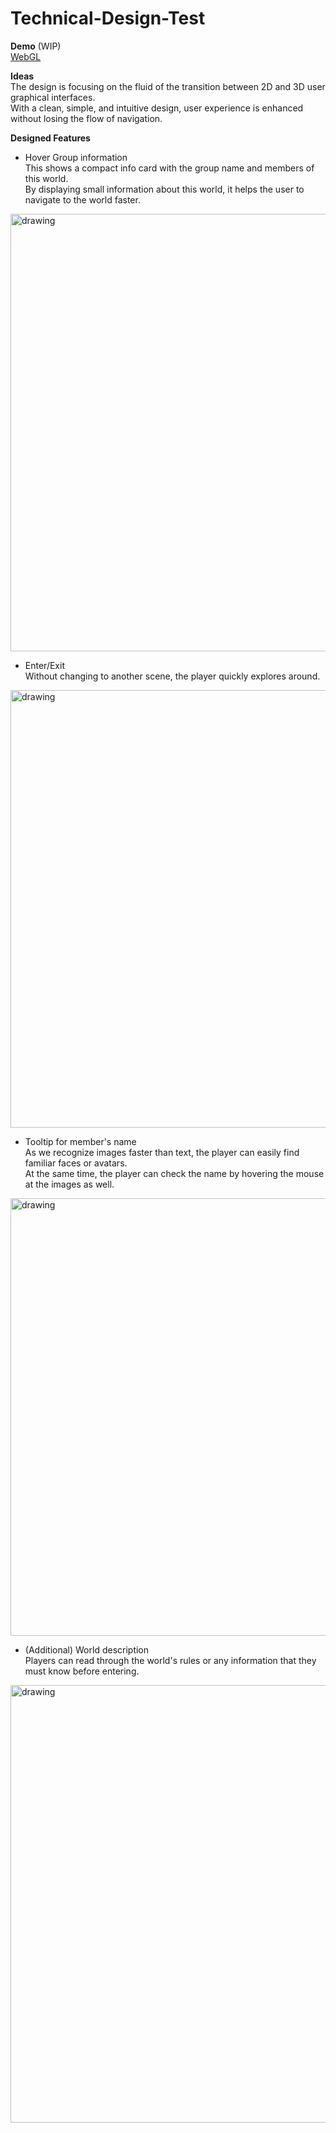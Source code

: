 # Technical-Design-Test

**Demo** (WIP) \
[WebGL](https://vrtech.github.io/TechnicalDesignTest/) 

**Ideas**\
The design is focusing on the fluid of the transition between 2D and 3D user graphical interfaces.\
With a clean, simple, and intuitive design, user experience is enhanced without losing the flow of navigation.

**Designed Features**

- Hover Group information\
This shows a compact info card with the group name and members of this world. \
By displaying small information about this world, it helps the user to navigate to the world faster.
<img src="Resources/hover.gif" alt="drawing" width="700"/>

- Enter/Exit\
Without changing to another scene, the player quickly explores around.
<img src="Resources/enterexit.gif" alt="drawing" width="700"/>

- Tooltip for member's name \
As we recognize images faster than text, the player can easily find familiar faces or avatars.\
At the same time, the player can check the name by hovering the mouse at the images as well.
<img src="Resources/members.gif" alt="drawing" width="700"/>

- (Additional) World description \
Players can read through the world's rules or any information that they must know before entering.
<img src="Resources/scrolling.gif" alt="drawing" width="700"/>
